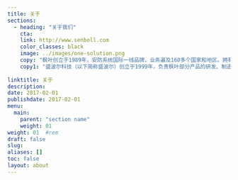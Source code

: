 ```yaml
---
title: 关于
sections:
  - heading: "关于我们"
    cta: 
    link: http://www.senboll.com
    color_classes: black
    image: ../images/one-solution.png
    copy: "枫叶创立于1989年，安防系统国际一线品牌，业务遍及160多个国家和地区。拥有多项发明专利。连续多年荣获中国十大安防国际品牌等奖项。产品均取得公安部产品检测报告和3C证书。作为行业的领跑者，从1996年推出业界首款Digiplex混合型加密总线主机开始，到2001年推出业界首款All In One概念的一体化无线家庭用的双向系统，再到2007年，又是在业界首先采用跨平台的基于移动互联网的三网后备报警系统。再到警视一体化探测器，从设备最底层实现以红外驱动视频报警。枫叶APP已经实现了报警、门禁、视频、家电控制的一站式解决方案。全球有2个研发中心以及4个产品测试中心。重视研发，聚焦于新技术和新标准。产品以卓越的品质、功能灵活（模块化设计理念），个性化著称。"
    copy1: "盛波尔科技（以下简称盛波尔）创立于1999年，负责枫叶部分产品的研发、制造、以及推广、售后和服务。推出了具有中国特色的解决方案，如：联网报警中心接警机，大型商用接警平台，报警视频复核平台，接处警电话调度系统、公众号推送等。盛波尔总部在深圳，设有8个直属分公司和4个办事机构，直属分公司分别位于上海、北京、成都、沈阳、武汉、西安、香港等。始终贯穿一条清晰的主线，努力将枫叶先进的安防技术和中国用户个性化需求融合，为用户的工作和生活提供安全，降低运营成本、改善工作效率和提升生活质量。"
    
linktitle: 关于
description: 
date: 2017-02-01
publishdate: 2017-02-01
menu:
  main:
    parent: "section name"
    weight: 01
weight: 01	#rem
draft: false
slug:
aliases: []
toc: false
layout: about
---
```





